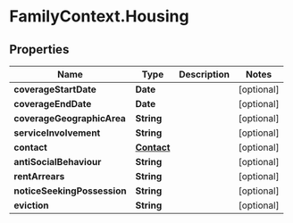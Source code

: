 # FamilyContext.Housing

## Properties
Name | Type | Description | Notes
------------ | ------------- | ------------- | -------------
**coverageStartDate** | **Date** |  | [optional] 
**coverageEndDate** | **Date** |  | [optional] 
**coverageGeographicArea** | **String** |  | [optional] 
**serviceInvolvement** | **String** |  | [optional] 
**contact** | [**Contact**](Contact.md) |  | [optional] 
**antiSocialBehaviour** | **String** |  | [optional] 
**rentArrears** | **String** |  | [optional] 
**noticeSeekingPossession** | **String** |  | [optional] 
**eviction** | **String** |  | [optional] 
